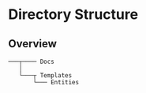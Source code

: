 Directory Structure
===================

Overview
--------

```
───┬──── Docs
   │
   └───┬ Templates
       └─── Entities
```
